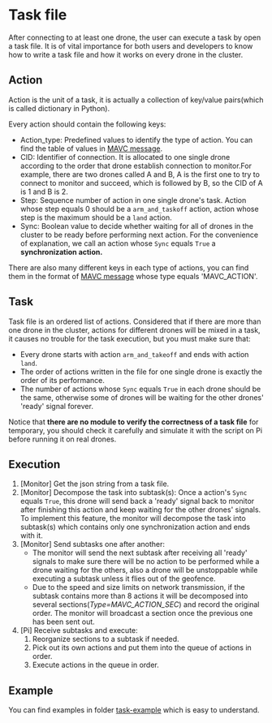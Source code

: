 # Task file

After connecting to at least one drone, the user can execute a task by open a task file. It is of vital importance for both users and developers to know how to write a task file and how it works on every drone in the cluster.

## Action

Action is the unit of a task, it is actually a collection of key/value pairs(which is called dictionary in Python).

Every action should contain the following keys: 

* Action_type: Predefined values to identify the type of action. You can find the table of values in [MAVC message](MAVC_Message.md).
* CID: Identifier of connection. It is allocated to one single drone according to the order that drone establish connection to monitor.For example, there are two drones called A and B, A is the first one to try to connect to monitor and succeed, which is followed by B, so the CID of A is 1 and B is 2.
* Step: Sequence number of action in one single drone's task. Action whose step equals 0 should be a `arm_and_taskoff` action, action whose step is the maximum should be a `land` action.
* Sync: Boolean value to decide whether waiting for all of drones in the cluster to be ready before performing next action. For the convenience of explanation, we call an action whose `Sync` equals `True` a **synchronization action.**

There are also many different keys in each type of actions, you can find them in the format of [MAVC message](MAVC_Message.md) whose type equals 'MAVC_ACTION'.

## Task

Task file is an ordered list of actions. Considered that if there are more than one drone in the cluster, actions for different drones will be mixed in a task, it causes no trouble for the task execution, but you must make sure that:

* Every drone starts with action `arm_and_takeoff` and ends with action `land`.
* The order of actions written in the file for one single drone is exactly the order of its performance.
* The number of actions whose `Sync` equals `True` in each drone should be the same, otherwise some of drones will be waiting for the other drones' 'ready' signal forever.

Notice that **there are no module to verify the correctness of a task file** for temporary, you should check it carefully and simulate it with the script on Pi before running it on real drones.

## Execution

1. [Monitor] Get the json string from a task file.
2. [Monitor] Decompose the task into subtask(s): Once a action's `Sync` equals `True`, this drone will send back a 'ready' signal back to monitor after finishing this action and keep waiting for the other drones' signals. To implement this feature, the monitor will decompose the task into subtask(s) which contains only one synchronization action and ends with it.
3. [Monitor] Send subtasks one after another: 
   * The monitor will send the next subtask after receiving all 'ready' signals to make sure there will be no action to be performed while a drone waiting for the others, also a drone will be unstoppable while executing a subtask unless it flies out of the geofence.
   * Due to the speed and size limits on network transmission, if the subtask contains more than 8 actions it will be decomposed into several sections(*Type=MAVC_ACTION_SEC*) and record the original order. The monitor will broadcast a section once the previous one has been sent out.
4. [Pi] Receive subtasks and execute: 
   1. Reorganize sections to a subtask if needed.
   2. Pick out its own actions and put them into the queue of actions in order.
   3. Execute actions in the queue in order.

## Example

You can find examples in folder [task-example](../task-example/) which is easy to understand.